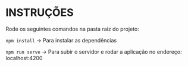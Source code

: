 # INSTRUÇÕES #
Rode os seguintes comandos na pasta raiz do projeto:

`npm install` -> Para instalar as dependências

`npm run serve` -> Para subir o servidor e rodar a aplicação no endereço:
	localhost:4200